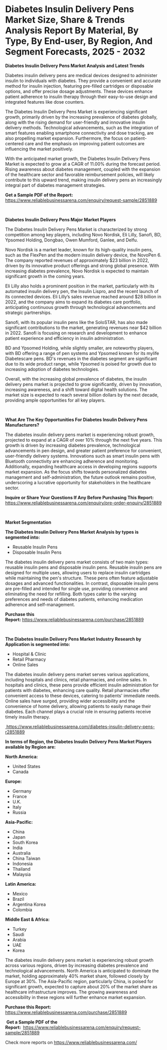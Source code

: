 <p><h1>Diabetes Insulin Delivery Pens Market Size, Share & Trends Analysis Report By Material, By Type, By End-user, By Region, And Segment Forecasts, 2025 - 2032</h1></p><p><strong>Diabetes Insulin Delivery Pens Market Analysis and Latest Trends</strong></p>
<p><p>Diabetes insulin delivery pens are medical devices designed to administer insulin to individuals with diabetes. They provide a convenient and accurate method for insulin injection, featuring pre-filled cartridges or disposable options, and offer precise dosage adjustments. These devices enhance patient adherence to insulin therapy through their easy-to-use design and integrated features like dose counters.</p><p>The Diabetes Insulin Delivery Pens Market is experiencing significant growth, primarily driven by the increasing prevalence of diabetes globally, along with the rising demand for user-friendly and innovative insulin delivery methods. Technological advancements, such as the integration of smart features enabling smartphone connectivity and dose tracking, are also propelling market expansion. Furthermore, the focus on patient-centered care and the emphasis on improving patient outcomes are influencing the market positively.</p><p>With the anticipated market growth, the Diabetes Insulin Delivery Pens Market is expected to grow at a CAGR of 11.00% during the forecast period. Rising awareness about diabetes management, coupled with the expansion of the healthcare sector and favorable reimbursement policies, will likely contribute to this upward trend, making insulin delivery pens an increasingly integral part of diabetes management strategies.</p></p>
<p><strong>Get a Sample PDF of the Report:&nbsp;</strong> <a href="https://www.reliablebusinessarena.com/enquiry/request-sample/2851889?utm_campaign=2110&utm_medium=2&utm_source=Github&utm_content=ia&utm_term=11032025&utm_id=diabetes-insulin-delivery-pens">https://www.reliablebusinessarena.com/enquiry/request-sample/2851889</a></p>
<p>&nbsp;</p>
<p><strong>Diabetes Insulin Delivery Pens Major Market Players</strong></p>
<p><p>The Diabetes Insulin Delivery Pens Market is characterized by strong competition among key players, including Novo Nordisk, Eli Lilly, Sanofi, BD, Ypsomed Holding, Dongbao, Owen Mumford, Ganlee, and Delfu. </p><p>Novo Nordisk is a market leader, known for its high-quality insulin pens, such as the FlexPen and the modern insulin delivery device, the NovoPen 6. The company reported revenues of approximately $23 billion in 2022, driven by its innovative product offerings and strong global presence. With increasing diabetes prevalence, Novo Nordisk is expected to maintain significant growth in the coming years.</p><p>Eli Lilly also holds a prominent position in the market, particularly with its automated insulin delivery pen, the Insulin Lispro, and the recent launch of its connected devices. Eli Lilly’s sales revenue reached around $28 billion in 2022, and the company aims to expand its diabetes care portfolio, anticipating continuous growth through technological advancements and strategic partnerships.</p><p>Sanofi, with its popular insulin pens like the SoloSTAR, has also made significant contributions to the market, generating revenues near $42 billion in 2022. Sanofi is focusing on research and development to enhance patient experience and efficiency in insulin administration.</p><p>BD and Ypsomed Holding, while slightly smaller, are noteworthy players, with BD offering a range of pen systems and Ypsomed known for its mylife Diabetescare pens. BD's revenues in the diabetes segment are significant due to its wide product range, while Ypsomed is poised for growth due to increasing adoption of diabetes technologies.</p><p>Overall, with the increasing global prevalence of diabetes, the insulin delivery pens market is projected to grow significantly, driven by innovation, increasing awareness, and a shift toward digital health solutions. The market size is expected to reach several billion dollars by the next decade, providing ample opportunities for all key players.</p></p>
<p>&nbsp;</p>
<p><strong>What Are The Key Opportunities For Diabetes Insulin Delivery Pens Manufacturers?</strong></p>
<p><p>The diabetes insulin delivery pens market is experiencing robust growth, projected to expand at a CAGR of over 10% through the next five years. This growth is driven by increasing diabetes prevalence, technological advancements in pen design, and greater patient preference for convenient, user-friendly delivery systems. Innovations such as smart insulin pens with Bluetooth connectivity are enhancing adherence and monitoring. Additionally, expanding healthcare access in developing regions supports market expansion. As the focus shifts towards personalized diabetes management and self-administration, the future outlook remains positive, underscoring a lucrative opportunity for stakeholders in the healthcare sector.</p></p>
<p><strong>Inquire or Share Your Questions If Any Before Purchasing This Report:</strong> <a href="https://www.reliablebusinessarena.com/enquiry/pre-order-enquiry/2851889?utm_campaign=2110&utm_medium=2&utm_source=Github&utm_content=ia&utm_term=11032025&utm_id=diabetes-insulin-delivery-pens">https://www.reliablebusinessarena.com/enquiry/pre-order-enquiry/2851889</a></p>
<p>&nbsp;</p>
<p><strong>Market Segmentation</strong></p>
<p><strong>The Diabetes Insulin Delivery Pens Market Analysis by types is segmented into:</strong></p>
<p><ul><li> Reusable Insulin Pens</li><li>Disposable Insulin Pens </li></ul></p>
<p><p>The diabetes insulin delivery pens market consists of two main types: reusable insulin pens and disposable insulin pens. Reusable insulin pens are designed for multiple uses, allowing users to replace insulin cartridges while maintaining the pen's structure. These pens often feature adjustable dosages and advanced functionalities. In contrast, disposable insulin pens are pre-filled and intended for single use, providing convenience and eliminating the need for refilling. Both types cater to the varying preferences and needs of diabetes patients, enhancing medication adherence and self-management.</p></p>
<p><strong>Purchase this Report:&nbsp;</strong><a href="https://www.reliablebusinessarena.com/purchase/2851889?utm_campaign=2110&utm_medium=2&utm_source=Github&utm_content=ia&utm_term=11032025&utm_id=diabetes-insulin-delivery-pens">https://www.reliablebusinessarena.com/purchase/2851889</a></p>
<p>&nbsp;</p>
<p><strong>The Diabetes Insulin Delivery Pens Market Industry Research by Application is segmented into:</strong></p>
<p><ul><li> Hospital & Clinic</li><li>Retail Pharmacy</li><li>Online Sales </li></ul></p>
<p><p>The diabetes insulin delivery pens market serves various applications, including hospitals and clinics, retail pharmacies, and online sales. In hospitals and clinics, these pens provide efficient insulin administration for patients with diabetes, enhancing care quality. Retail pharmacies offer convenient access to these devices, catering to patients' immediate needs. Online sales have surged, providing wider accessibility and the convenience of home delivery, allowing patients to easily manage their diabetes. Each channel plays a crucial role in ensuring patients receive timely insulin therapy.</p></p>
<p><a href="https://www.reliablebusinessarena.com/diabetes-insulin-delivery-pens-r2851889?utm_campaign=2110&utm_medium=2&utm_source=Github&utm_content=ia&utm_term=11032025&utm_id=diabetes-insulin-delivery-pens">&nbsp;https://www.reliablebusinessarena.com/diabetes-insulin-delivery-pens-r2851889</a></p>
<p><strong>In terms of Region, the Diabetes Insulin Delivery Pens Market Players available by Region are:</strong></p>
<p>
    <p> <strong> North America: </strong>
        <ul>
            <li>United States</li>
            <li>Canada</li>
        </ul>
        </p> 
    <p> <strong> Europe: </strong>
        <ul>
            <li>Germany</li>
            <li>France</li>
            <li>U.K.</li>
            <li>Italy</li>
            <li>Russia</li>
        </ul>
        </p> 
    <p> <strong> Asia-Pacific: </strong>
        <ul>
            <li>China</li>
            <li>Japan</li>
            <li>South Korea</li>
            <li>India</li>
            <li>Australia</li>
            <li>China Taiwan</li>
            <li>Indonesia</li>
            <li>Thailand</li>
            <li>Malaysia</li>
        </ul>
        </p> 
    <p> <strong> Latin America: </strong>
        <ul>
            <li>Mexico</li>
            <li>Brazil</li>
            <li>Argentina Korea</li>
            <li>Colombia</li>
        </ul>
        </p> 
    <p> <strong> Middle East & Africa: </strong>
        <ul>
            <li>Turkey</li>
            <li>Saudi</li>
            <li>Arabia</li>
            <li>UAE</li>
            <li>Korea</li>
        </ul>
    </p>
    </p>
<p><p>The diabetes insulin delivery pens market is experiencing robust growth across various regions, driven by increasing diabetes prevalence and technological advancements. North America is anticipated to dominate the market, holding approximately 40% market share, followed closely by Europe at 30%. The Asia-Pacific region, particularly China, is poised for significant growth, expected to capture about 20% of the market share as healthcare infrastructure improves. The growing awareness and accessibility in these regions will further enhance market expansion.</p></p>
<p><strong>Purchase this Report: </strong><a href="https://www.reliablebusinessarena.com/purchase/2851889?utm_campaign=2110&utm_medium=2&utm_source=Github&utm_content=ia&utm_term=11032025&utm_id=diabetes-insulin-delivery-pens">https://www.reliablebusinessarena.com/purchase/2851889</a></p>
<p>&nbsp;<strong>Get a Sample PDF of the Report:&nbsp;&nbsp;</strong><a href="https://www.reliablebusinessarena.com/enquiry/request-sample/2851889?utm_campaign=2110&utm_medium=2&utm_source=Github&utm_content=ia&utm_term=11032025&utm_id=diabetes-insulin-delivery-pens">https://www.reliablebusinessarena.com/enquiry/request-sample/2851889</a></p>
<p><strong></strong></p>
<p>Check more reports on <a href="https://www.reliablebusinessarena.com/?utm_campaign=2110&utm_medium=2&utm_source=Github&utm_content=ia&utm_term=11032025&utm_id=diabetes-insulin-delivery-pens">https://www.reliablebusinessarena.com/</a></p>
